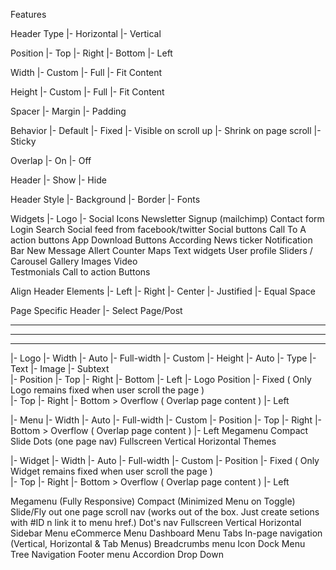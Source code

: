 Features


Header Type
|- Horizontal
|- Vertical

Position
|- Top
|- Right
|- Bottom
|- Left

Width
|- Custom
|- Full
|- Fit Content

Height
|- Custom
|- Full
|- Fit Content

Spacer
|- Margin
|- Padding

Behavior
|- Default
|- Fixed
|- Visible on scroll up
|- Shrink on page scroll
|- Sticky

Overlap 
|- On
|- Off

Header
|- Show
|- Hide

Header Style
|- Background
|- Border
|- Fonts

Widgets
|- Logo
|- Social Icons
Newsletter Signup (mailchimp)
Contact form
Login
Search 
Social feed from facebook/twitter
Social buttons
Call To A action buttons
App Download Buttons
According
News ticker
Notification Bar
New Message Allert
Counter
Maps
Text widgets
User profile
Sliders / Carousel
Gallery
Images
Video	
Testmonials
Call to action Buttons


Align Header Elements
|- Left
|- Right
|- Center
|- Justified
|- Equal Space


Page Specific Header
|- Select Page/Post


________________________________________________
________________________________________________
________________________________________________



|- Logo
   |- Width
      |- Auto
      |- Full-width
      |- Custom
   |- Height
      |- Auto
   |- Type
      |- Text
      |- Image
   |- Subtext       
   	  |- Position
   	     |- Top
   	     |- Right
   	     |- Bottom
   	     |- Left
   |- Logo Position
   	  |- Fixed ( Only Logo remains fixed when user scroll the page )      
      |- Top
      |- Right
      |- Bottom > Overflow ( Overlap page content )
      |- Left


|- Menu
   |- Width
      |- Auto
      |- Full-width
      |- Custom
   |- Position
      |- Top
      |- Right
      |- Bottom > Overflow ( Overlap page content )
      |- Left
Megamenu
Compact 
Slide
Dots (one page nav)
Fullscreen
Vertical
Horizontal
Themes 


|- Widget
   |- Width
      |- Auto
      |- Full-width
      |- Custom
   |- Position
      |- Fixed ( Only Widget remains fixed when user scroll the page )      
      |- Top
      |- Right
      |- Bottom > Overflow ( Overlap page content )
      |- Left




Megamenu (Fully Responsive)
Compact  (Minimized Menu on Toggle)
Slide/Fly out
one page scroll nav (works out of the box. Just create setions with #ID n link it to menu href.)
Dot's nav
Fullscreen
Vertical
Horizontal
Sidebar Menu
eCommerce Menu
Dashboard Menu
Tabs
In-page navigation (Vertical, Horizontal & Tab Menus)
Breadcrumbs menu
Icon Dock Menu
Tree Navigation
Footer menu
Accordion
Drop Down 
